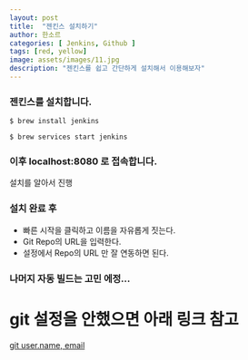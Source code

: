 ```yaml
---
layout: post
title:  "젠킨스 설치하기"
author: 한소르
categories: [ Jenkins, Github ]
tags: [red, yellow]
image: assets/images/11.jpg
description: "젠킨스를 쉽고 간단하게 설치해서 이용해보자"
---
```


### 젠킨스를 설치합니다.

```shell
$ brew install jenkins

$ brew services start jenkins

```

### 이후 localhost:8080 로 접속합니다.
설치를 알아서 진행

### 설치 완료 후
- 빠른 시작을 클릭하고 이름을 자유롭게 짓는다.
- Git Repo의 URL을 입력한다.
- 설정에서 Repo의 URL 만 잘 연동하면 된다.

### 나머지 자동 빌드는 고민 에정...

# git 설정을 안했으면 아래 링크 참고

[git user.name, email](https://git-scm.com/book/ko/v2/%EC%8B%9C%EC%9E%91%ED%95%98%EA%B8%B0-Git-%EC%B5%9C%EC%B4%88-%EC%84%A4%EC%A0%95)
